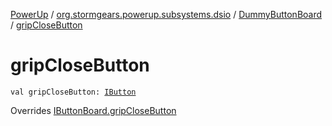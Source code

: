 [PowerUp](../../index.md) / [org.stormgears.powerup.subsystems.dsio](../index.md) / [DummyButtonBoard](index.md) / [gripCloseButton](./grip-close-button.md)

# gripCloseButton

`val gripCloseButton: `[`IButton`](../../org.stormgears.utils.dsio/-i-button/index.md)

Overrides [IButtonBoard.gripCloseButton](../-i-button-board/grip-close-button.md)

